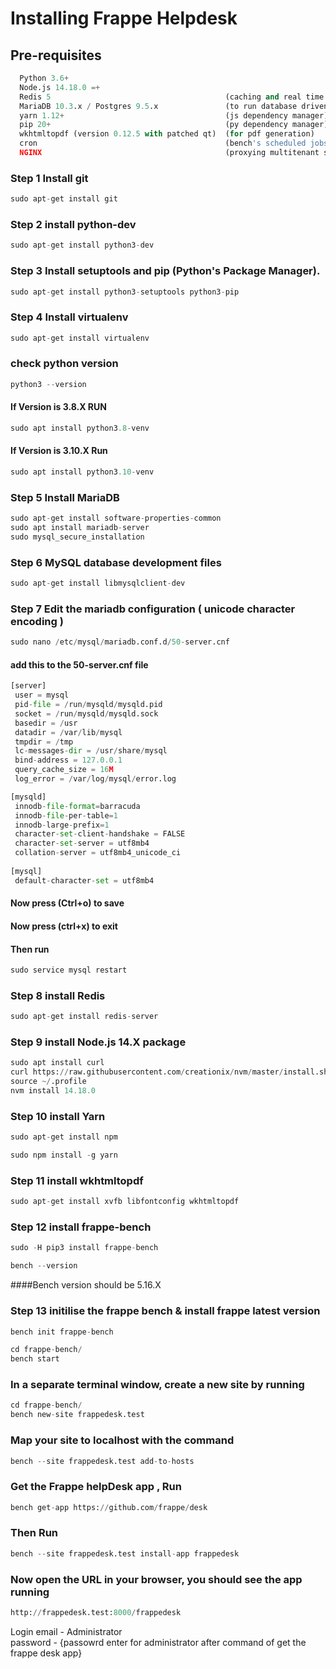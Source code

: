 # Installing Frappe Helpdesk

## Pre-requisites
``` python 
  Python 3.6+
  Node.js 14.18.0 =+
  Redis 5                                       (caching and real time updates)
  MariaDB 10.3.x / Postgres 9.5.x               (to run database driven apps)
  yarn 1.12+                                    (js dependency manager)
  pip 20+                                       (py dependency manager)
  wkhtmltopdf (version 0.12.5 with patched qt)  (for pdf generation)
  cron                                          (bench's scheduled jobs: automated certificate renewal, scheduled backups)
  NGINX                                         (proxying multitenant sites in production)
```

### Step 1 Install git
``` java 
sudo apt-get install git 
```
### Step 2 install python-dev
``` python
sudo apt-get install python3-dev
```
### Step 3 Install setuptools and pip (Python's Package Manager).
``` java
sudo apt-get install python3-setuptools python3-pip
```
### Step 4 Install virtualenv
``` java
sudo apt-get install virtualenv
```
### check python version
``` python 
python3 --version
```
#### If Version is 3.8.X RUN
``` python
sudo apt install python3.8-venv
```
#### If Version is 3.10.X Run
``` python 
sudo apt install python3.10-venv
```
### Step 5 Install MariaDB
``` python 
sudo apt-get install software-properties-common
sudo apt install mariadb-server
sudo mysql_secure_installation
```
### Step 6 MySQL database development files
``` python 
sudo apt-get install libmysqlclient-dev
```

### Step 7 Edit the mariadb configuration ( unicode character encoding )
``` python 
sudo nano /etc/mysql/mariadb.conf.d/50-server.cnf
```
#### add this to the 50-server.cnf file
``` python 
[server]
 user = mysql
 pid-file = /run/mysqld/mysqld.pid
 socket = /run/mysqld/mysqld.sock
 basedir = /usr
 datadir = /var/lib/mysql
 tmpdir = /tmp
 lc-messages-dir = /usr/share/mysql
 bind-address = 127.0.0.1
 query_cache_size = 16M
 log_error = /var/log/mysql/error.log

[mysqld]
 innodb-file-format=barracuda
 innodb-file-per-table=1
 innodb-large-prefix=1
 character-set-client-handshake = FALSE
 character-set-server = utf8mb4
 collation-server = utf8mb4_unicode_ci      
 
[mysql]
 default-character-set = utf8mb4
```
#### Now press (Ctrl+o) to save 
#### Now press (ctrl+x) to exit

#### Then run
``` python 
sudo service mysql restart
```
### Step 8 install Redis
``` python 
sudo apt-get install redis-server
```
### Step 9 install Node.js 14.X package
``` python 
sudo apt install curl 
curl https://raw.githubusercontent.com/creationix/nvm/master/install.sh | bash
source ~/.profile
nvm install 14.18.0  
```
### Step 10 install Yarn
``` python 
sudo apt-get install npm

sudo npm install -g yarn
```

### Step 11 install wkhtmltopdf
``` python 
sudo apt-get install xvfb libfontconfig wkhtmltopdf
```

### Step 12 install frappe-bench
``` python 
sudo -H pip3 install frappe-bench

bench --version
```
####Bench version should be 5.16.X

### Step 13 initilise the frappe bench & install frappe latest version
``` python 
bench init frappe-bench 

cd frappe-bench/
bench start
```
### In a separate terminal window, create a new site by running
``` python 
cd frappe-bench/
bench new-site frappedesk.test
```
### Map your site to localhost with the command
``` python 
bench --site frappedesk.test add-to-hosts
```
### Get the Frappe helpDesk app , Run
``` python 
bench get-app https://github.com/frappe/desk
```
### Then Run 
``` python 
bench --site frappedesk.test install-app frappedesk
```

### Now open the URL in your browser, you should see the app running
``` python 
http://frappedesk.test:8000/frappedesk
```

Login 
email - Administrator <br>
password - {passowrd enter for administrator after command of get the frappe desk app}
